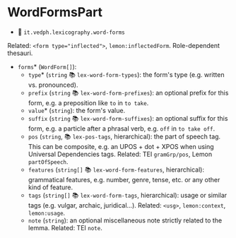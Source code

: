 # WordFormsPart

- 🚩 `it.vedph.lexicography.word-forms`

Related: `<form type="inflected">`, `lemon:inflectedForm`. Role-dependent thesauri.

- `forms`\* (`WordForm[]`):
  - `type`\* (`string` 📚 `lex-word-form-types`): the form's type (e.g. written vs. pronounced).
  - `prefix` (`string` 📚 `lex-word-form-prefixes`): an optional prefix for this form, e.g. a preposition like `to` in `to take`.
  - `value`\* (`string`): the form's value.
  - `suffix` (`string` 📚 `lex-word-form-suffixes`): an optional suffix for this form, e.g. a particle after a phrasal verb, e.g. `off` in `to take off`.
  - `pos` (`string`, 📚 `lex-pos-tags`, hierarchical): the part of speech tag. This can be composite, e.g. an UPOS + dot + XPOS when using Universal Dependencies tags. Related: TEI `gramGrp/pos`, Lemon `partOfSpeech`.
  - `features` (`string[]` 📚 `lex-word-form-features`, hierarchical): grammatical features, e.g. number, genre, tense, etc. or any other kind of feature.
  - `tags` (`string[]` 📚 `lex-word-form-tags`, hierarchical): usage or similar tags (e.g. vulgar, archaic, juridical...). Related: `<usg>`, `lemon:context`, `lemon:usage`.
  - `note` (`string`): an optional miscellaneous note strictly related to the lemma. Related: TEI `note`.
